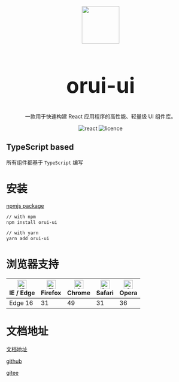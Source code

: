 <center>

<div algin="center" >

<img width="100" height="100" src="https://foruda.gitee.com/avatar/1668427357754256928/10923655_orui-ui_1668427357.png!avatar100" />

<h1 style="font-size: 4em">orui-ui</h1>

</div>

一款用于快速构建 React 应用程序的高性能、轻量级 UI 组件库。

 <!-- <img src="https://img.shields.io/github/stars/fengxinhhh/concis" alt="stars"> -->
<img src="https://img.shields.io/badge/react-v18.0.0%2B-%23407fbc" alt="react">
<img src="https://img.shields.io/badge/license-MIT-blue.svg" alt="licence">

</center>


## TypeScript based

所有组件都基于 `TypeScript` 编写

# 安装

[npmjs package](https://www.npmjs.com/package/orui-ui)

```bash
// with npm
npm install orui-ui

// with yarn
yarn add orui-ui
```

# 浏览器支持

| [<img src="https://p1-arco.byteimg.com/tos-cn-i-uwbnlip3yd/08095282566ac4e0fd98f89aed934b65.png~tplv-uwbnlip3yd-png.png" alt="IE / Edge" width="24px" height="24px" />](http://godban.github.io/browsers-support-badges/)<br/>IE / Edge | [<img src="https://p1-arco.byteimg.com/tos-cn-i-uwbnlip3yd/40ad73571879dd8d9fd3fd524e0e45a4.png~tplv-uwbnlip3yd-png.png" alt="Firefox" width="24px" height="24px" />](http://godban.github.io/browsers-support-badges/)<br/>Firefox | [<img src="https://p1-arco.byteimg.com/tos-cn-i-uwbnlip3yd/4f59d35f6d6837b042c8badd95871b1d.png~tplv-uwbnlip3yd-png.png" alt="Chrome" width="24px" height="24px" />](http://godban.github.io/browsers-support-badges/)<br/>Chrome | [<img src="https://p1-arco.byteimg.com/tos-cn-i-uwbnlip3yd/eee2667f837a9c2ed531805850bf43ec.png~tplv-uwbnlip3yd-png.png" alt="Safari" width="24px" height="24px" />](http://godban.github.io/browsers-support-badges/)<br/>Safari | [<img src="https://p1-arco.byteimg.com/tos-cn-i-uwbnlip3yd/3240334d3967dd263c8f4cdd2d93c525.png~tplv-uwbnlip3yd-png.png" alt="Opera" width="24px" height="24px" />](http://godban.github.io/browsers-support-badges/)<br/>Opera |
| --- | --- | --- | --- | --- |
| Edge 16 | 31 | 49 | 31 | 36 |

# 文档地址

[文档地址](https://orui-ui.github.io)

[github](https://github.com/orui-ui/orui-ui.github.io/tree/master)

[gitee](https://gitee.com/orui-ui/orui-ui)
